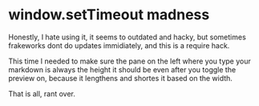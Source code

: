 
[meta-date]: <> (2020-03-30T15:01:05.967Z)
[meta-branch]: <> (master)
[meta-commit]: <> (none)
[meta-user]: <> (Gabriel Crowe)

# window.setTimeout madness

Honestly, I hate using it, it seems to outdated and hacky, but sometimes frakeworks dont do updates immidiately, and this is a require hack.

This time I needed to make sure the pane on the left where you type your markdown is always the height it should be even after you toggle the preview on, because it lengthens and shortes it based on the width.

That is all, rant over.